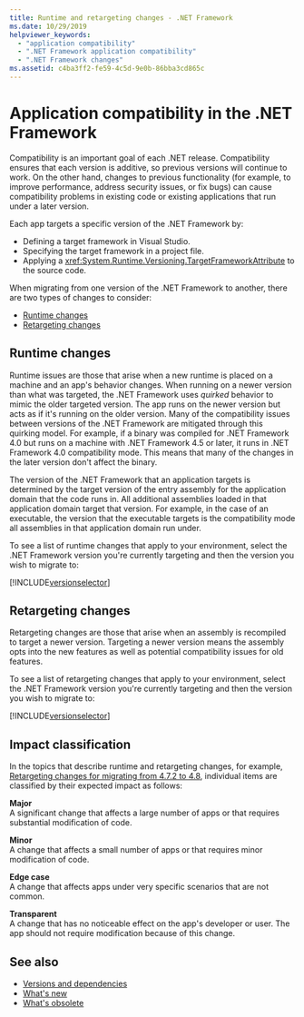 ```yaml
---
title: Runtime and retargeting changes - .NET Framework
ms.date: 10/29/2019
helpviewer_keywords:
  - "application compatibility"
  - ".NET Framework application compatibility"
  - ".NET Framework changes"
ms.assetid: c4ba3ff2-fe59-4c5d-9e0b-86bba3cd865c
---
```

# Application compatibility in the .NET Framework

Compatibility is an important goal of each .NET release. Compatibility ensures that each version is additive, so previous versions will continue to work. On the other hand, changes to previous functionality (for example, to improve performance, address security issues, or fix bugs) can cause compatibility problems in existing code or existing applications that run under a later version.

Each app targets a specific version of the .NET Framework by:

- Defining a target framework in Visual Studio.
- Specifying the target framework in a project file.
- Applying a <xref:System.Runtime.Versioning.TargetFrameworkAttribute> to the source code.

When migrating from one version of the .NET Framework to another, there are two types of changes to consider:

- [Runtime changes](#runtime-changes)
- [Retargeting changes](#retargeting-changes)

## Runtime changes

Runtime issues are those that arise when a new runtime is placed on a machine and an app's behavior changes. When running on a newer version than what was targeted, the .NET Framework uses *quirked* behavior to mimic the older targeted version. The app runs on the newer version but acts as if it's running on the older version. Many of the compatibility issues between versions of the .NET Framework are mitigated through this quirking model. For example, if a binary was compiled for .NET Framework 4.0 but runs on a machine with .NET Framework 4.5 or later, it runs in .NET Framework 4.0 compatibility mode. This means that many of the changes in the later version don't affect the binary.

The version of the .NET Framework that an application targets is determined by the target version of the entry assembly for the application domain that the code runs in. All additional assemblies loaded in that application domain target that version. For example, in the case of an executable, the version that the executable targets is the compatibility mode all assemblies in that application domain run under.

To see a list of runtime changes that apply to your environment, select the .NET Framework version you're currently targeting and then the version you wish to migrate to:

[!INCLUDE[versionselector](../../../includes/migration-guide/runtime/versionselector.md)]

## Retargeting changes

Retargeting changes are those that arise when an assembly is recompiled to target a newer version. Targeting a newer version means the assembly opts into the new features as well as potential compatibility issues for old features.

To see a list of retargeting changes that apply to your environment, select the .NET Framework version you're currently targeting and then the version you wish to migrate to:

[!INCLUDE[versionselector](../../../includes/migration-guide/retargeting/versionselector.md)]

## Impact classification

In the topics that describe runtime and retargeting changes, for example, [Retargeting changes for migrating from 4.7.2 to 4.8](retargeting/4.7.2-4.8.md), individual items are classified by their expected impact as follows:

**Major**\
A significant change that affects a large number of apps or that requires substantial modification of code.

**Minor**\
A change that affects a small number of apps or that requires minor modification of code.

**Edge case**\
A change that affects apps under very specific scenarios that are not common.

**Transparent**\
A change that has no noticeable effect on the app's developer or user. The app should not require modification because of this change.

## See also

- [Versions and dependencies](versions-and-dependencies.md)
- [What's new](../whats-new/index.md)
- [What's obsolete](../whats-new/whats-obsolete.md)
